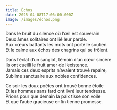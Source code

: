 ```yaml
---
title: Échos
date: 2025-04-08T17:06:00.000Z
image: /images/échos.png
---
```

Dans le bruit du silence où l’œil est souverain  
Deux âmes solitaires ont lié leur parole.  
Aux cœurs battants les mots ont porté le soutien  
Et le calme aux échos des chagrins qui se frôlent.  

Dans l’éclat d’un sanglot, témoin d’un cœur sincère  
Ils ont cueilli le fruit amer de l’existence.  
Jamais ces deux esprits n’avaient trouvé repaire,  
Sublime sanctuaire aux nobles confidences.  

Ce soir les doux poètes ont trouvé bonne étoile  
Et les hommes sans fard ont livré leur tendresse.  
Prions pour que demain la paix tisse son voile  
Et que l’aube gracieuse enfin tienne promesse.  
